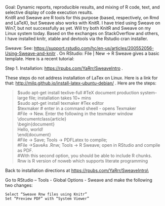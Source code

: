 Goal: Dynamic reports, reproducible results, and mixing of R code, text, and selective display of code execution results.\
KnitR and Sweave are R tools for this purpose (based, respectively, on Rmd and LaTeX), but Sweave also works with KnitR. I have tried using Sweave on Win7, but not successfully as yet. Will try both KnitR and Sweave on my Linux system today. Based on the exchanges on StackOverflow and others, I have installed knitr, xtable and devtools via the Rstudio cran installer. 

Sweave: See: https://support.rstudio.com/hc/en-us/articles/200552056-Using-Sweave-and-knitr . On RStudio: File | New -> R Sweave gives a basic template.  Here is a recent tutorial: 

Step 1. Installation: https://rpubs.com/YaRrr/SweaveIntro .

These steps do not address installation of LaTex on Linux. Here is a link for that: http://milq.github.io/install-latex-ubuntu-debian/ .  Here are the steps:
>$sudo apt-get install texlive-full #TeX document production system-large file; installation takes 10+ mins\
$sudo apt-get install texmaker #Tex editor\
$texmaker # enter in a command sheell - opens Texmaker\
#File -> New. Enter the following in the texmaker window\
\documentclass{article}  \
\begin{document}  \
    Hello, world!  \
\end{document}  \
#File -> Save; Tools -> PDFLatex to compile; \
#File ->SaveAs .Rnw; Tools -> R Sweave; open in RStudio and compile as PDF. \
#With this second option, you should be able to include R chunks. Rnw is R version of noweb which supports literate programming

Back to installation directions at https://rpubs.com/YaRrr/SweaveIntro\

Go to RStudio – Tools - Global Options -  Sweave and make the following two changes:

    Select “Sweave Rnw files using Knitr”
    Set “Preview PDF” with “System Viewer”
